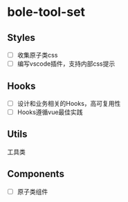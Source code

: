 # bole-tool-set

## Styles

- [ ] 收集原子类css
- [ ] 编写vscode插件，支持内部css提示

## Hooks 

- [ ] 设计和业务相关的Hooks，高可复用性
- [ ] Hooks遵循vue最佳实践

## Utils

工具类

## Components

- [ ] 原子类组件

